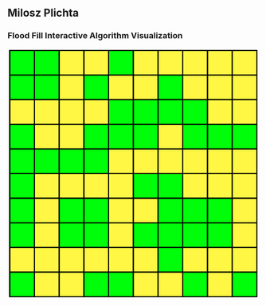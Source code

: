 ## Milosz Plichta

### Flood Fill Interactive Algorithm Visualization
[![FloodFill Thumbnail](/assets/thumbnail/FloodFill.png)](https://m-plichta.github.io/FloodFill/floodFill.html)
